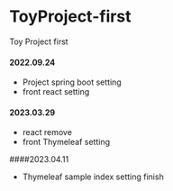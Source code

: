 # ToyProject-first
Toy Project first

#### 2022.09.24
* Project spring boot setting
* front react setting

#### 2023.03.29
* react remove
* front Thymeleaf setting

####2023.04.11
* Thymeleaf sample index setting finish
